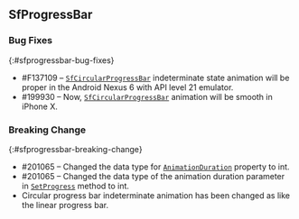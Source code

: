 ## SfProgressBar

### Bug Fixes
{:#sfprogressbar-bug-fixes}
* \#F137109 – [`SfCircularProgressBar`](https://help.syncfusion.com/cr/cref_files/xamarin/Syncfusion.SfProgressBar.XForms~Syncfusion.XForms.ProgressBar.SfCircularProgressBar.html) indeterminate state animation will be proper in the Android Nexus 6 with API level 21 emulator.
* \#199930 – Now, [`SfCircularProgressBar`](https://help.syncfusion.com/cr/cref_files/xamarin/Syncfusion.SfProgressBar.XForms~Syncfusion.XForms.ProgressBar.SfCircularProgressBar.html) animation will be smooth in iPhone X.

### Breaking Change
{:#sfprogressbar-breaking-change}

* \#201065 – Changed the data type for [`AnimationDuration`](https://help.syncfusion.com/cr/cref_files/xamarin/Syncfusion.SfProgressBar.XForms~Syncfusion.XForms.ProgressBar.ProgressBarBase~AnimationDuration.html) property to int.
* \#201065 – Changed the data type of the animation duration parameter in [`SetProgress`](https://help.syncfusion.com/cr/cref_files/xamarin/Syncfusion.SfProgressBar.XForms~Syncfusion.XForms.ProgressBar.ProgressBarBase~SetProgress.html) method to int.
* Circular progress bar indeterminate animation has been changed as like the linear progress bar.

 